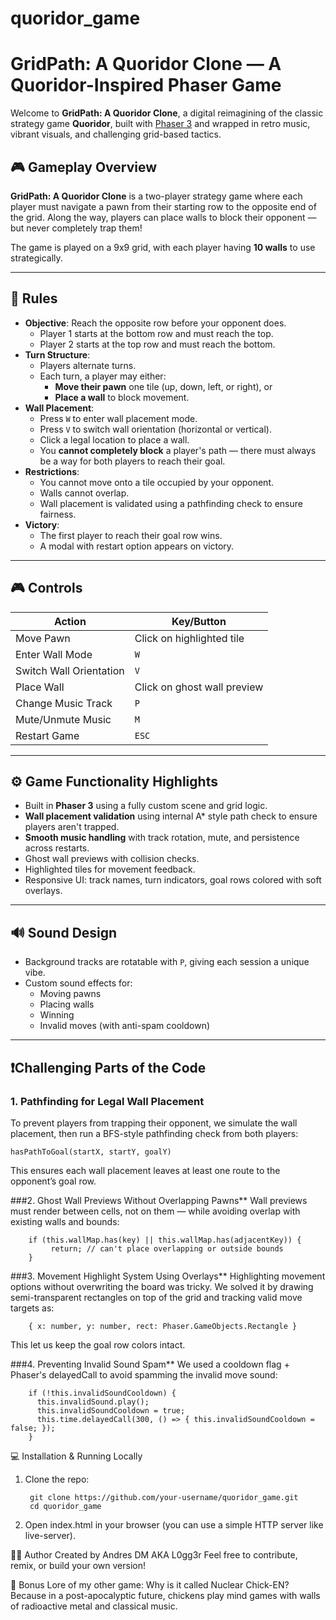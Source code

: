 # quoridor_game
# GridPath: A Quoridor Clone — A Quoridor-Inspired Phaser Game

Welcome to **GridPath: A Quoridor Clone**, a digital reimagining of the classic strategy game **Quoridor**, built with [Phaser 3](https://phaser.io/phaser3) and wrapped in retro music, vibrant visuals, and challenging grid-based tactics.

## 🎮 Gameplay Overview

**GridPath: A Quoridor Clone** is a two-player strategy game where each player must navigate a pawn from their starting row to the opposite end of the grid. Along the way, players can place walls to block their opponent — but never completely trap them!

The game is played on a 9x9 grid, with each player having **10 walls** to use strategically.

---

## 📜 Rules

- **Objective**: Reach the opposite row before your opponent does.
  - Player 1 starts at the bottom row and must reach the top.
  - Player 2 starts at the top row and must reach the bottom.
- **Turn Structure**:
  - Players alternate turns.
  - Each turn, a player may either:
    - **Move their pawn** one tile (up, down, left, or right), or
    - **Place a wall** to block movement.
- **Wall Placement**:
  - Press `W` to enter wall placement mode.
  - Press `V` to switch wall orientation (horizontal or vertical).
  - Click a legal location to place a wall.
  - You **cannot completely block** a player's path — there must always be a way for both players to reach their goal.
- **Restrictions**:
  - You cannot move onto a tile occupied by your opponent.
  - Walls cannot overlap.
  - Wall placement is validated using a pathfinding check to ensure fairness.
- **Victory**:
  - The first player to reach their goal row wins.
  - A modal with restart option appears on victory.

---

## 🎮 Controls

| Action              		| Key/Button        			 |
|---------------------------|--------------------------------|
| Move Pawn            		| Click on highlighted tile 	 |
| Enter Wall Mode      		| `W`               			 |
| Switch Wall Orientation 	| `V`          					 |
| Place Wall          		| Click on ghost wall preview 	 |
| Change Music Track 		| `P`               			 |
| Mute/Unmute Music   		| `M`             				 |
| Restart Game        		| `ESC`             			 |

---

## ⚙️ Game Functionality Highlights

- Built in **Phaser 3** using a fully custom scene and grid logic.
- **Wall placement validation** using internal A* style path check to ensure players aren't trapped.
- **Smooth music handling** with track rotation, mute, and persistence across restarts.
- Ghost wall previews with collision checks.
- Highlighted tiles for movement feedback.
- Responsive UI: track names, turn indicators, goal rows colored with soft overlays.

---

## 🔊 Sound Design

- Background tracks are rotatable with `P`, giving each session a unique vibe.
- Custom sound effects for:
  - Moving pawns
  - Placing walls
  - Winning
  - Invalid moves (with anti-spam cooldown)

---

## ❗Challenging Parts of the Code

### 1. **Pathfinding for Legal Wall Placement**
To prevent players from trapping their opponent, we simulate the wall placement, then run a BFS-style pathfinding check from both players:

	hasPathToGoal(startX, startY, goalY)
	
This ensures each wall placement leaves at least one route to the opponent’s goal row.

###2. Ghost Wall Previews Without Overlapping Pawns**
Wall previews must render between cells, not on them — while avoiding overlap with existing walls and bounds:

		if (this.wallMap.has(key) || this.wallMap.has(adjacentKey)) {
 			 return; // can't place overlapping or outside bounds
		}
		
###3. Movement Highlight System Using Overlays**
Highlighting movement options without overwriting the board was tricky. We solved it by drawing semi-transparent rectangles on top of the grid and tracking valid move targets as:

		{ x: number, y: number, rect: Phaser.GameObjects.Rectangle }
This let us keep the goal row colors intact.

###4. Preventing Invalid Sound Spam**
We used a cooldown flag + Phaser's delayedCall to avoid spamming the invalid move sound:

		if (!this.invalidSoundCooldown) {
		  this.invalidSound.play();
		  this.invalidSoundCooldown = true;
		  this.time.delayedCall(300, () => { this.invalidSoundCooldown = false; });
		}

		
💻 Installation & Running Locally
1. Clone the repo:

		git clone https://github.com/your-username/quoridor_game.git
		cd quoridor_game
		
2. Open index.html in your browser (you can use a simple HTTP server like live-server).

👨‍💻 Author
Created by Andres DM AKA L0gg3r
Feel free to contribute, remix, or build your own version!

🐔 Bonus Lore of my other game:
	Why is it called Nuclear Chick-EN?
	Because in a post-apocalyptic future, chickens play mind games with walls of radioactive metal and classical music.
